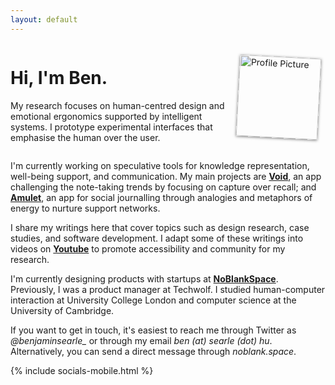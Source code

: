 ```yaml
---
layout: default
---
```


<div style="display: flex; align-items: center; justify-content: space-around;">
  <div style="flex: 1; padding-right: 20px;">
    <h1>Hi, I'm Ben.</h1>
    <p>My research focuses on human-centred design and emotional ergonomics supported by intelligent systems. I prototype experimental interfaces that emphasise the human over the user.</p>
  </div>
  <div style="width: 140px;"> <!-- Adjust width as needed -->
   <!--change to assets/pfp.png when working locally smh-->
    <img src="/assets/pfp.png" alt="Profile Picture" style="width: 130px; transform: rotate(3deg); box-shadow: 0px 1px 4px rgba(0,0,0,0.5);">
  </div>
  
</div>

I'm currently working on speculative tools for knowledge representation, well-being support, and communication. My main projects are [**Void**](/projects), an app challenging the note-taking trends by focusing on capture over recall; and [**Amulet**](/projects/amulet), an app for social journalling through analogies and metaphors of energy to nurture support networks. 

I share my writings here that cover topics such as design research, case studies, and software development. I adapt some of these writings into videos on [**Youtube**](https://www.youtube.com/@Benjibo) to promote accessibility and community for my research.

I'm currently designing products with startups at [**NoBlankSpace**](https://noblank.space). Previously, I was a product manager at Techwolf. I studied human-computer interaction at University College London and computer science at the University of Cambridge.

If you want to get in touch, it's easiest to reach me through Twitter as *@benjaminsearle_* or through my email *ben (at) searle (dot) hu*. Alternatively, you can send a direct message through *noblank.space*.

<div class ="socials">
  {% include socials-mobile.html %}
</div>